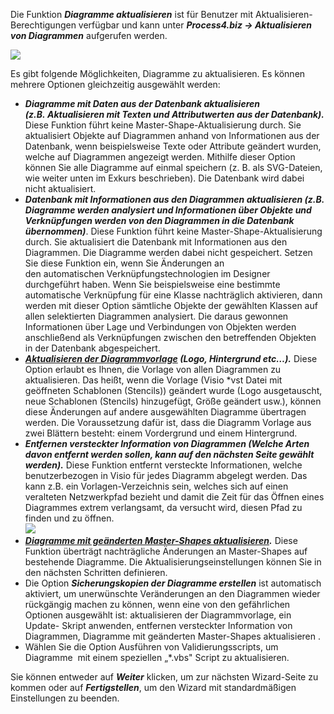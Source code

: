 

Die Funktion ***Diagramme aktualisieren*** ist für Benutzer mit
Aktualisieren-Berechtigungen verfügbar und kann unter ***Process4.biz
-&gt; Aktualisieren von Diagrammen*** aufgerufen werden.

![](//images.ctfassets.net/utx1h0gfm1om/5Ow3Y5HfdCWE6Em0YS884O/df1e456b53d36ce2a06c3b22610d0e55/1018582.png)

Es gibt folgende Möglichkeiten, Diagramme zu aktualisieren. Es können
mehrere Optionen gleichzeitig ausgewählt werden: 

-   ***Diagramme mit Daten aus der Datenbank aktualisieren
    (z.B. Aktualisieren mit Texten und Attributwerten aus der
    Datenbank).*** Diese Funktion führt keine
    Master-Shape-Aktualisierung durch. Sie aktualisiert Objekte auf
    Diagrammen anhand von Informationen aus der Datenbank, wenn
    beispielsweise Texte oder Attribute geändert wurden, welche auf
    Diagrammen angezeigt werden. Mithilfe dieser Option können Sie alle
    Diagramme auf einmal speichern (z. B. als SVG-Dateien, wie weiter
    unten im Exkurs beschrieben). Die Datenbank wird dabei nicht
    aktualisiert. 
-   ***Datenbank mit Informationen aus den Diagrammen aktualisieren
    (z.B. Diagramme werden analysiert und Informationen über Objekte und
    Verknüpfungen werden von den Diagrammen in die Datenbank
    übernommen)***. Diese Funktion führt keine
    Master-Shape-Aktualisierung durch. Sie aktualisiert die Datenbank
    mit Informationen aus den Diagrammen. Die Diagramme werden dabei
    nicht gespeichert. Setzen Sie diese Funktion ein, wenn Sie
    Änderungen an den automatischen Verknüpfungstechnologien im Designer
    durchgeführt haben. Wenn Sie beispielsweise eine bestimmte
    automatische Verknüpfung für eine Klasse nachträglich aktivieren,
    dann werden mit dieser Option sämtliche Objekte der gewählten
    Klassen auf allen selektierten Diagrammen analysiert. Die daraus
    gewonnen Informationen über Lage und Verbindungen von Objekten
    werden anschließend als Verknüpfungen zwischen den betreffenden
    Objekten in der Datenbank abgespeichert.
-   ***[Aktualisieren der
    Diagrammvorlage](Aktualisieren_der_Diagrammvorlage) (Logo,
    Hintergrund etc…).*** Diese Option erlaubt es Ihnen, die Vorlage von
    allen Diagrammen zu aktualisieren. Das heißt, wenn die Vorlage
    (Visio \*vst Datei mit geöffneten Schablonen (Stencils)) geändert
    wurde (Logo ausgetauscht, neue Schablonen (Stencils) hinzugefügt,
    Größe geändert usw.), können diese Änderungen auf andere
    ausgewählten Diagramme übertragen werden. Die Voraussetzung dafür
    ist, dass die Diagramm Vorlage aus zwei Blättern besteht: einem
    Vordergrund und einem Hintergrund.
-   ***Entfernen versteckter Information von Diagrammen (Welche Arten
    davon entfernt werden sollen, kann auf den nächsten Seite gewählt
    werden).*** Diese Funktion entfernt versteckte Informationen, welche
    benutzerbezogen in Visio für jedes Diagramm abgelegt werden. Das
    kann z.B. ein Vorlagen-Verzeichnis sein, welches sich auf einen
    veralteten Netzwerkpfad bezieht und damit die Zeit für das Öffnen
    eines Diagrammes extrem verlangsamt, da versucht wird, diesen Pfad
    zu finden und zu öffnen.   
    ![](//images.ctfassets.net/utx1h0gfm1om/1KvVCBABq4EIWosK4WKceU/055c191382ba11e8a913d7affe67cbca/1018819.png)
-   ***[Diagramme mit geänderten Master-Shapes
    aktualisieren](Aktualisieren_der_Diagramme_mit_geänderten_Mastershapes).*** Diese
    Funktion überträgt nachträgliche Änderungen an Master-Shapes auf
    bestehende Diagramme. Die Aktualisierungseinstellungen können Sie in
    den nächsten Schritten definieren. 
-   Die Option ***Sicherungskopien der Diagramme erstellen*** ist
    automatisch aktiviert, um unerwünschte Veränderungen an den
    Diagrammen wieder rückgängig machen zu können, wenn eine von den
    gefährlichen Optionen ausgewählt ist: aktualisieren der
    Diagrammvorlage, ein Update- Skript anwenden, entfernen versteckter
    Information von Diagrammen, Diagramme mit geänderten Master-Shapes
    aktualisieren .
-   Wählen Sie die Option Ausführen von Validierungsscripts, um
    Diagramme  mit einem speziellen „\*.vbs" Script zu aktualisieren.

Sie können entweder auf ***Weiter*** klicken, um zur nächsten
Wizard-Seite zu kommen oder auf ***Fertigstellen***, um den Wizard mit
standardmäßigen Einstellungen zu beenden.

